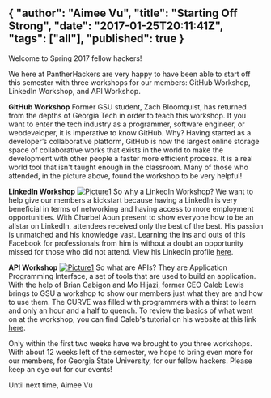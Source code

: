 {
  "author": "Aimee Vu",
  "title": "Starting Off Strong",
  "date": "2017-01-25T20:11:41Z",
  "tags": ["all"],
  "published": true
}
---
Welcome to Spring 2017 fellow hackers!

We here at PantherHackers are very happy to have been able to start off this semester with three workshops for our members: GitHub Workshop, LinkedIn Workshop, and API Workshop.

**GitHub Workshop**
Former GSU student, Zach Bloomquist, has returned from the depths of Georgia Tech in order to teach this workshop. If you want to enter the tech industry as a programmer, software engineer, or webdeveloper, it is imperative to know GitHub. Why? Having started as a developer’s collaborative platform, GitHub is now the largest online storage space of collaborative works that exists in the world to make the development with other people a faster more efficient process. It is a real world tool that isn't taught enough in the classroom. Many of those who attended, in the picture above, found the workshop to be very helpful!

**LinkedIn Workshop**
[![Picture1](http://pantherhackers.com/wp-content/uploads/2017/01/Picture1-300x169.jpg)](http://pantherhackers.com/wp-content/uploads/2017/01/Picture1.jpg)
So why a LinkedIn Workshop? We want to help give our members a kickstart because having a LinkedIn is very beneficial in terms of networking and having access to more employment opportunities. With Charbel Aoun present to show everyone how to be an allstar on LinkedIn, attendees received only the best of the best. His passion is unmatched and his knowledge vast. Learning the ins and outs of this Facebook for professionals from him is without a doubt an opportunity missed for those who did not attend. View his LinkedIn profile [here](https://www.linkedin.com/in/chrblaoun1).

**API Workshop**
[![Picture1](http://pantherhackers.com/wp-content/uploads/2017/01/Picture1-1-300x200.jpg)](http://pantherhackers.com/wp-content/uploads/2017/01/Picture1-1.jpg)
So what are APIs? They are Application Programming Interface, a set of tools that are used to build an application. With the help of Brian Cabigon and Mo Hijazi, former CEO Caleb Lewis brings to GSU a workshop to show our members just what they are and how to use them. The CURVE was filled with programmers with a thirst to learn and only an hour and a half to quench. To review the basics of what went on at the workshop, you can find Caleb's tutorial on his website at this link [here](http://blog.caleblewis.me/apis/).

Only within the first two weeks have we brought to you three workshops. With about 12 weeks left of the semester, we hope to bring even more for our members, for Georgia State University, for our fellow hackers. Please keep an eye out for our events!

Until next time,
Aimee Vu
